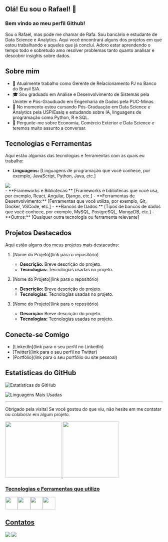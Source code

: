 ## Olá! Eu sou o Rafael! 👋

### Bem vindo ao meu perfil Github!

Sou o Rafael, mas pode me chamar de Rafa. Sou bancário e estudante de Data Science e Analytics. Aqui você encontrará alguns dos projetos em que estou trabalhando e aqueles que já concluí. Adoro estar aprendendo o tempo todo e sobretudo amo resolver problemas tanto quanto analisar e descobrir insights sobre dados.

## Sobre mim

- 💼 Atualmente trabalho como Gerente de Relacionamento PJ no Banco do Brasil S/A.
- 🎓 Sou graduado em Análise e Desenvolvimento de Sistemas pela Uninter e Pós-Grauduado em Engenharia de Dados pela PUC-Minas.
- 🌱 No momento estou cursando Pós-Graduação em Data Science e Analytics pela USP/Esalq e estudando sobre IA, linguagens de programação como Python, R e SQL.
- 💬 Pergunte-me sobre Economia, Comércio Exterior e Data Science e teremos muito assunto a conversar.

## Tecnologias e Ferramentas

Aqui estão algumas das tecnologias e ferramentas com as quais eu trabalho:

- **Linguagens:** [Linguagens de programação que você conhece, por exemplo, JavaScript, Python, Java, etc.]
<div>
<img src="https://cdn.jsdelivr.net/gh/devicons/devicon@latest/icons/python/python-original.svg" />          
</div>
- **Frameworks e Bibliotecas:** [Frameworks e bibliotecas que você usa, por exemplo, React, Angular, Django, etc.]
- **Ferramentas de Desenvolvimento:** [Ferramentas que você utiliza, por exemplo, Git, Docker, VSCode, etc.]
- **Bancos de Dados:** [Tipos de bancos de dados que você conhece, por exemplo, MySQL, PostgreSQL, MongoDB, etc.]
- **Outros:** [Qualquer outra tecnologia ou ferramenta relevante]

## Projetos Destacados

Aqui estão alguns dos meus projetos mais destacados:

1. [Nome do Projeto](link para o repositório)
   - **Descrição:** Breve descrição do projeto.
   - **Tecnologias:** Tecnologias usadas no projeto.

2. [Nome do Projeto](link para o repositório)
   - **Descrição:** Breve descrição do projeto.
   - **Tecnologias:** Tecnologias usadas no projeto.

3. [Nome do Projeto](link para o repositório)
   - **Descrição:** Breve descrição do projeto.
   - **Tecnologias:** Tecnologias usadas no projeto.

## Conecte-se Comigo

- [LinkedIn](link para o seu perfil no LinkedIn)
- [Twitter](link para o seu perfil no Twitter)
- [Portfólio](link para o seu portfólio ou site pessoal)

## Estatísticas do GitHub

![Estatísticas do GitHub](https://github-readme-stats.vercel.app/api?username=seu-usuario&show_icons=true&theme=radical)

![Linguagens Mais Usadas](https://github-readme-stats.vercel.app/api/top-langs/?username=seu-usuario&layout=compact&theme=radical)

---

Obrigado pela visita! Se você gostou do que viu, não hesite em me contatar ou colaborar em algum projeto.


<div>
<a href="https://github.com/rafa-fsantos">
<img loading="lazy" height="180em" src="https://github-readme-stats.vercel.app/api/top-langs/?username=rafa-fsantos&layout=compact&langs_count=7&theme=dracula"/>
<img loading="lazy" height="180em" src="https://github-readme-stats.vercel.app/api?username=rafa-fsantos&show_icons=true&theme=dracula&include_all_commits=true&count_private=true"/>
</div>

### Tecnologias e Ferramentas que utilizo

<link rel="stylesheet" type='text/css' href="https://cdn.jsdelivr.net/gh/devicons/devicon@latest/devicon.min.css" /> 
          
<img src="https://cdn.jsdelivr.net/gh/devicons/devicon@latest/icons/linux/linux-original.svg" width="40" height="40" /><img src="https://cdn.jsdelivr.net/gh/devicons/devicon@latest/icons/git/git-original-wordmark.svg" width="40" height="40" /><img src="https://cdn.jsdelivr.net/gh/devicons/devicon@latest/icons/python/python-original-wordmark.svg" width="40" height="40" /><img src="https://cdn.jsdelivr.net/gh/devicons/devicon@latest/icons/vscode/vscode-original-wordmark.svg" width="40" height="40" />

## Contatos
<div>
<a href="https://www.linkedin.com/in/rafa-fsantos" target="_blank"><img loading="lazy" src="https://img.shields.io/badge/-LinkedIn-%230077B5?style=for-the-badge&logo=linkedin&logoColor=white" target="_blank"></a>
<a href = "mailto:mfa.rafael@gmail.com"><img loading="lazy" src="https://img.shields.io/badge/Gmail-D14836?style=for-the-badge&logo=gmail&logoColor=white" target="_blank"></a>
</div>
          
          



<!--
**rafa-fsantos/rafa-fsantos** is a ✨ _special_ ✨ repository because its `README.md` (this file) appears on your GitHub profile.

Here are some ideas to get you started:

- 🔭 I’m currently working on ...
- 🌱 I’m currently learning ...
- 👯 I’m looking to collaborate on ...
- 🤔 I’m looking for help with ...
- 💬 Ask me about ...
- 📫 How to reach me: ...
- 😄 Pronouns: ...
- ⚡ Fun fact: ...
-->
